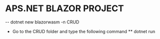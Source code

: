 # APS.NET BLAZOR PROJECT

-- dotnet new blazorwasm -n CRUD

- Go to the CRUD folder and type the following command
  ** dotnet run
